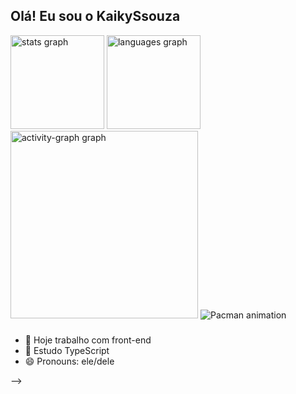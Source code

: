 ## Olá! Eu sou o KaikySsouza

<div align="left">
  <img src="https://github-readme-stats.vercel.app/api?username=KaikySsouza&hide_title=false&hide_rank=false&show_icons=true&include_all_commits=true&count_private=true&disable_animations=false&theme=codeSTACKr&locale=en&hide_border=false&order=1" height="150" alt="stats graph"  />
  <img src="https://github-readme-stats.vercel.app/api/top-langs?username=KaikySsouza&locale=en&hide_title=false&layout=compact&card_width=320&langs_count=5&theme=codeSTACKr&hide_border=false&order=2" height="150" alt="languages graph"  />
  <img src="https://github-readme-activity-graph.vercel.app/graph?username=KaikySsouza&radius=16&theme=modern-lilac&area=true&order=5&hide_border=false&hide_title=false" height="300" alt="activity-graph graph"  />
  <img src="https://raw.githubusercontent.com/KaikySsouza/KaikySsouza/output/pacman-contribution-graph.svg" alt="Pacman animation" />

###
</div>

###

- 🔭 Hoje trabalho com front-end
- 🌱 Estudo TypeScript
- 😄 Pronouns: ele/dele

-->
